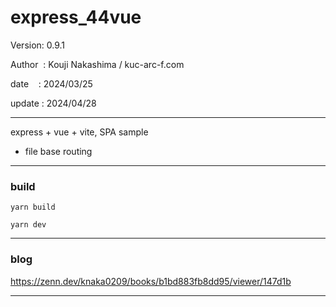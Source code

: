 ﻿# express_44vue

 Version: 0.9.1

 Author  : Kouji Nakashima / kuc-arc-f.com

 date    : 2024/03/25  

 update : 2024/04/28  

***

express + vue + vite, SPA sample

* file base routing

***
### build

```
yarn build

yarn dev
```

***
### blog

https://zenn.dev/knaka0209/books/b1bd883fb8dd95/viewer/147d1b


***

